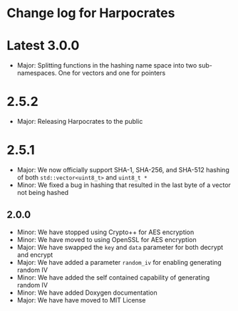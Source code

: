 # Change log for Harpocrates

# Latest 3.0.0

- Major: Splitting functions in the hashing name space into two sub-namespaces. One for vectors and one for pointers

# 2.5.2

- Major: Releasing Harpocrates to the public 

# 2.5.1

- Major: We now officially support SHA-1, SHA-256, and SHA-512 hashing of both `std::vector<uint8_t>` and `uint8_t *`
- Minor: We fixed a bug in hashing that resulted in the last byte of a vector not being hashed 


## 2.0.0 
- Minor: We have stopped using Crypto++ for AES encryption
- Minor: We have moved to using OpenSSL for AES encryption 
- Major: We have swapped the `key` and `data` parameter for both decrypt and encrypt 
- Major: We have added a parameter `random_iv` for enabling generating random IV 
- Minor: We have added the self contained capability of generating random IV
- Minor: We have added Doxygen documentation 
- Major: We have have moved to MIT License 
